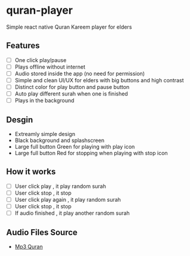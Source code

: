 # quran-player

Simple react native Quran Kareem player for elders

## Features

-   [ ] One click play/pause
-   [ ] Plays offline without internet
-   [ ] Audio stored inside the app (no need for permission)
-   [ ] Simple and clean UI/UX for elders with big buttons and high contrast
-   [ ] Distinct color for play button and pause button
-   [ ] Auto play different surah when one is finished
-   [ ] Plays in the background

## Desgin

-   Extreamly simple design
-   Black background and splashscreen
-   Large full button Green for playing with play icon
-   Large full button Red for stopping when playing with stop icon

## How it works

-   [ ] User click play , it play random surah
-   [ ] User click stop , it stop
-   [ ] User click play again , it play random surah
-   [ ] User click stop , it stop
-   [ ] If audio finished , it play another random surah

## Audio Files Source

-   [Mp3 Quran](https://www.mp3quran.net/ar)
